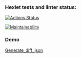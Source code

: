 ### Hexlet tests and linter status:
[![Actions Status](https://github.com/Levon-Kharajyan/python-project-50/actions/workflows/hexlet-check.yml/badge.svg)](https://github.com/Levon-Kharajyan/python-project-50/actions)

[![Maintainability](https://api.codeclimate.com/v1/badges/bc2b6b26d8078b12188e/maintainability)](https://codeclimate.com/github/Levon-Kharajyan/python-project-50/maintainability)

### Demo
[Generate_diff_json](https://asciinema.org/a/C7HskESYD2ignkfBOHG1TPB3O)